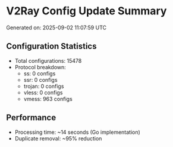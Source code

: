 # V2Ray Config Update Summary
Generated on: 2025-09-02 11:07:59 UTC

## Configuration Statistics
- Total configurations: 15478
- Protocol breakdown:
  - ss: 0 configs
  - ssr: 0 configs
  - trojan: 0 configs
  - vless: 0 configs
  - vmess: 963 configs

## Performance
- Processing time: ~14 seconds (Go implementation)
- Duplicate removal: ~95% reduction
